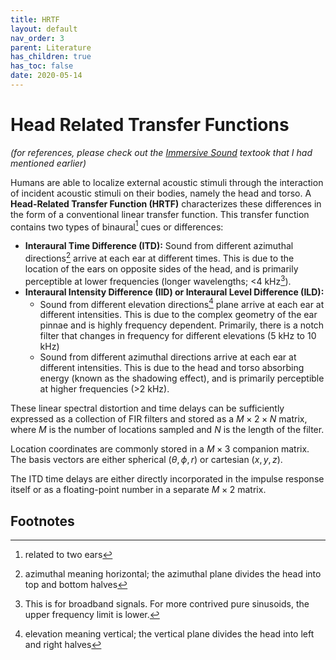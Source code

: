 ```yaml
---
title: HRTF
layout: default
nav_order: 3
parent: Literature
has_children: true
has_toc: false
date: 2020-05-14
---
```


# Head Related Transfer Functions

*(for references, please check out the [Immersive Sound](https://alextongue.github.io/digest/lit/2019-09-16-initial.html) textook that I had mentioned earlier)*

Humans are able to localize external acoustic stimuli through the interaction of incident acoustic stimuli on their bodies, namely the head and torso. A **Head-Related Transfer Function (HRTF)** characterizes these differences in the form of a conventional linear transfer function. This transfer function contains two types of binaural[^1] cues or differences:

- **Interaural Time Difference (ITD):** Sound from different azimuthal directions[^2] arrive at each ear at different times. This is due to the location of the ears on opposite sides of the head, and is primarily perceptible at lower frequencies (longer wavelengths; <4 kHz[^3]). 
- **Interaural Intensity Difference (IID) or Interaural Level Difference (ILD):**
  - Sound from different elevation directions[^4] plane arrive at each ear at different intensities. This is due to the complex geometry of the ear pinnae and is highly frequency dependent. Primarily, there is a notch filter that changes in frequency for different elevations (5 kHz to 10 kHz)
  - Sound from different azimuthal directions arrive at each ear at different intensities. This is due to the head and torso absorbing energy (known as the shadowing effect), and is primarily perceptible at higher frequencies (>2 kHz). 

These linear spectral distortion and time delays can be sufficiently expressed as a collection of FIR filters and stored as a $M \times 2 \times N$ matrix, where $M$ is the number of locations sampled and $N$ is the length of the filter.

Location coordinates are commonly stored in a $M \times 3$ companion matrix. The basis vectors are either spherical $(\theta,\phi,r)$ or cartesian $(x,y,z)$.

The ITD time delays are either directly incorporated in the impulse response itself or as a floating-point number in a separate $M \times 2$ matrix.

## Footnotes

[^1]: related to two ears
[^2]: azimuthal meaning horizontal; the azimuthal plane divides the head into top and bottom halves
[^3]: This is for broadband signals. For more contrived pure sinusoids, the upper frequency limit is lower.
[^4]: elevation meaning vertical; the vertical plane divides the head into left and right halves